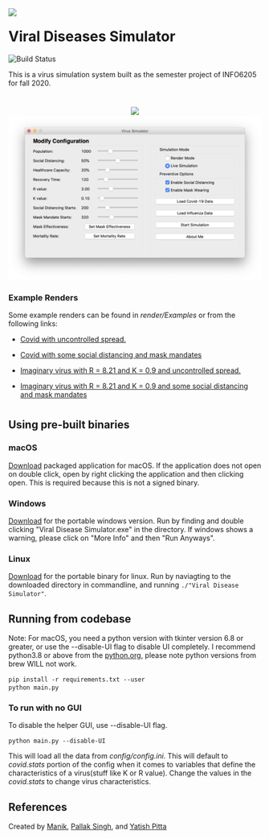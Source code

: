 <img align="left" src="https://i.imgur.com/dgN1Fnh.png" width=100>

# Viral Diseases Simulator

![Build Status](https://github.com/mnk400/virussim/workflows/Build%20Status/badge.svg)

This is a virus simulation system built as the semester project of INFO6205 for fall 2020.

#
<p align="center">
<img src="assets/example.gif" width=600>
<img  src="assets/screenshot.png" width=600>
</p>

### Example Renders

Some example renders can be found in *render/Examples* or from the following links:

- [Covid with uncontrolled spread.](https://thumbs.gfycat.com/GlassFluidGoldfinch-mobile.mp4)

- [Covid with some social distancing and mask mandates](https://thumbs.gfycat.com/MintyDependentGangesdolphin-mobile.mp4)

- [Imaginary virus with R = 8.21 and K = 0.9 and uncontrolled spread.](https://thumbs.gfycat.com/CompetentReadyAntarcticgiantpetrel-mobile.mp4)

- [Imaginary virus with R = 8.21 and K = 0.9 and some social distancing and mask mandates](https://thumbs.gfycat.com/FlawedWarlikeKitten-mobile.mp4)

#

## Using pre-built binaries
### macOS
[Download](https://github.com/mnk400/virussim/releases/) packaged application for macOS. If the application does not open on double click, open by right clicking the application and then clicking open. This is required because this is not a signed binary.

### Windows
[Download](https://github.com/mnk400/virussim/releases/) for the portable windows version. Run by finding and double clicking "Viral Disease Simulator.exe" in the directory. If windows shows a warning, please click on "More Info" and then "Run Anyways".

### Linux
[Download](https://github.com/mnk400/virussim/releases/) for the portable binary for linux. Run by naviagting to the downloaded directory in commandline, and running `./"Viral Disease Simulator"`.

## Running from codebase
Note: For macOS, you need a python version with tkinter version 6.8 or greater, or use the --disable-UI flag to disable UI completely. I recommend python3.8 or above from the [python.org](https://www.python.org/downloads/release/python-386/), please note python versions from brew WILL not work. 
```
pip install -r requirements.txt --user
python main.py
```
### To run with no GUI
To disable the helper GUI, use --disable-UI flag.
```
python main.py --disable-UI
```
This will load all the data from *config/config.ini*.  This will default to *covid.stats* portion of the config when it comes to variables that define the characteristics of a virus(stuff like K or R value). Change the values in the *covid.stats* to change virus characteristics.

## References
Created by [Manik](https://github.com/mnk400), [Pallak Singh](https://github.com/pally2409), and [Yatish Pitta](https://github.com/yatish1231)
